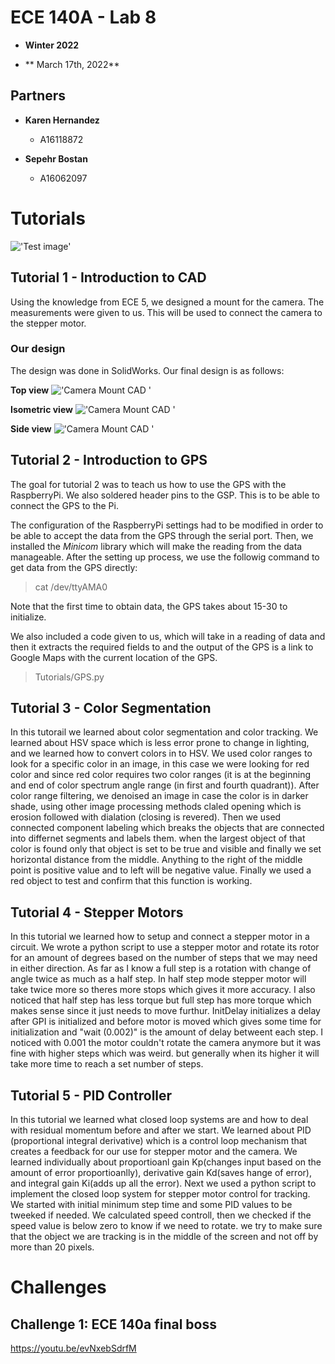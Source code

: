 # ECE 140A - Lab 8

- **Winter 2022**

- ** March 17th, 2022**

## Partners

- **Karen Hernandez**

  - A16118872

- **Sepehr Bostan**
  - A16062097

# Tutorials

!['Test image'](Tutorials/Tutorial_1/test.jpg)

## Tutorial 1 - Introduction to CAD

Using the knowledge from ECE 5, we designed a mount for the camera. The measurements were given to us. This will be used to connect the camera to the stepper motor.

### Our design

The design was done in SolidWorks. Our final design is as follows:

**Top view**
!['Camera Mount CAD '](Images/Tutorials/cad-top-view.jpg)

**Isometric view**
!['Camera Mount CAD '](Images/Tutorials/cad-iso-view.jpg)

**Side view**
!['Camera Mount CAD '](Images/Tutorials/cad-side-view.jpg)

## Tutorial 2 - Introduction to GPS

The goal for tutorial 2 was to teach us how to use the GPS with the RaspberryPi. We also soldered header pins to the GSP. This is to be able to connect the GPS to the Pi.

The configuration of the RaspberryPi settings had to be modified in order to be able to accept the data from the GPS through the serial port. Then, we installed the _Minicom_ library which will make the reading from the data manageable. After the setting up process, we use the followig command to get data from the GPS directly:

> cat /dev/ttyAMA0

Note that the first time to obtain data, the GPS takes about 15-30 to initialize.

We also included a code given to us, which will take in a reading of data and then it extracts the required fields to and the output of the GPS is a link to Google Maps with the current location of the GPS.

> Tutorials/GPS.py

## Tutorial 3 - Color Segmentation

In this tutorail we learned about color segmentation and color tracking. We learned about HSV space which is less error prone to change in lighting, and we learned how to convert colors in to HSV. We used color ranges to look for a specific color in an image, in this case we were looking for red color and since red color requires two color ranges (it is at the beginning and end of color spectrum angle range (in first and fourth quadrant)). After color range filtering, we denoised an image in case the color is in darker shade, using other image processing methods claled opening which is erosion followed with dialation (closing is revered). Then we used connected component labeling which breaks the objects that are connected into differnet segments and labels them. when the largest object of that color is found only that object is set to be true and visible and finally we set horizontal distance from the middle. Anything to the right of the middle point is positive value and to left will be negative value. Finally we used a red object to test and confirm that this function is working.

## Tutorial 4 - Stepper Motors

In this tutorial we learned how to setup and connect a stepper motor in a circuit. We wrote a python script to use a stepper motor and rotate its rotor for an amount of degrees based on the number of steps that we may need in either direction. As far as I know a full step is a rotation with change of angle twice as much as a half step. In half step mode stepper motor will take twice more so theres more stops which gives it more accuracy. I also noticed that half step has less torque but full step has more torque which makes sense since it just needs to move furthur. InitDelay initializes a delay after GPI is initialized and before motor is moved which gives some time for initialization and "wait (0.002)" is the amount of delay betweent each step. I noticed with 0.001 the motor couldn't rotate the camera anymore but it was fine with higher steps which was weird. but generally when its higher it will take more time to reach a set number of steps.

## Tutorial 5 - PID Controller

In this tutorial we learned what closed loop systems are and how to deal with residual momentum before and after we start. We learned about PID (proportional integral derivative) which is a control loop mechanism that creates a feedback for our use for stepper motor and the camera. We learned individually about proportioanl gain Kp(changes input based on the amount of error proportioanlly), derivative gain Kd(saves hange of error), and integral gain Ki(adds up all the error). Next we used a python script to implement the closed loop system for stepper motor control for tracking. We started with initial minimum step time and some PID values to be tweeked if needed. We calculated speed controll, then we checked if the speed value is below zero to know if we need to rotate. we try to make sure that the object we are tracking is in the middle of the screen and not off by more than 20 pixels.

# Challenges

## Challenge 1: ECE 140a final boss

https://youtu.be/evNxebSdrfM
